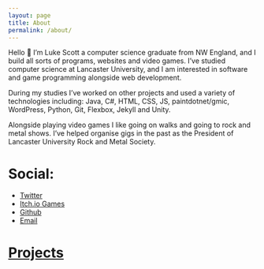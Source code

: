```yaml
---
layout: page
title: About
permalink: /about/
---
```

Hello 👋 
I’m Luke Scott a computer science graduate from NW England, and I build all sorts of programs, websites and video games. I’ve studied computer science at Lancaster University, and I am interested in software and game programming alongside web development.

During my studies I’ve worked on other projects and used a variety of technologies including: Java, C#, HTML, CSS, JS, paintdotnet/gmic, WordPress, Python, Git, Flexbox, Jekyll and Unity.

Alongside playing video games I like going on walks and going to rock and metal shows. I’ve helped organise gigs in the past as the President of Lancaster University Rock and Metal Society.

# Social:
- [Twitter](https://twitter.com/moggrat)
- [Itch.io Games](https://moggrat.itch.io/)
- [Github](https://github.com/moggrat)
- [Email](mailto:luke@moggrat.com)

# [Projects](../projects)
